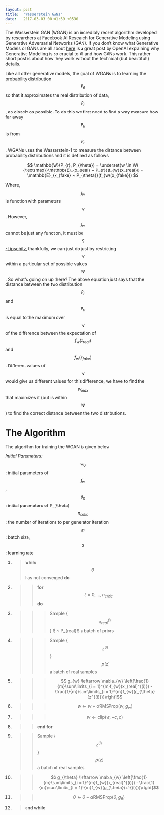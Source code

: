```yaml
---
layout: post
title:  "Wasserstein GANs"
date:   2017-03-03 00:01:59 +0530
---
```


The Wasserstein GAN (WGAN) is an incredibly recent algorithm developed by researchers at Facebook AI Research for Generative Modeling using
Generative Adversarial Networks (GAN).
If you don't know what Generative Models or GANs are all about [here](https://openai.com/blog/generative-models/)
is a great post by OpenAI explaining why Generative Modeling is so crucial to AI and how GANs work. This rather short post is about how
they work without the technical (but beautiful!) details.

Like all other generative models, the goal of WGANs is to learning the probability distribution $$P_{\theta}$$ so that
it approximates the real distribution of data, $$P_{r}$$, as closely as possible. To do this we first need
to find a way measure how far away $$P_{\theta}$$ is from $$P_{r}$$. WGANs uses the Wasserstein-1 to measure
the distance between probability distributions and it is defined as follows

$$
\mathbb{W}(P_{r}, P_{\theta}) = \underset{w \in W}{\text{max}}\mathbb{E}_{x_{real} ~ P_{r}}(f_{w}(x_{real})) -
\mathbb{E}_{x_{fake} ~ P_{\theta}}(f_{w}(x_{fake})) 
$$

Where, $$f_{w}$$ is function with parameters $$w$$. However, $$f_{w}$$  cannot be just any function, it must be
[$$K$$-Lipschitz](https://en.wikipedia.org/wiki/Lipschitz_continuity), thankfully, we can just do just by restricting
$$w$$ within a particular set of possible
values $$W$$. So what's going on up there? The above equation just says that the distance
between the two distribution $$P_{r}$$ and $$P_{\theta}$$ is equal to the maximum over $$w$$ of the difference between the expectation of
$$f_{w}(x_{real})$$ and $$f_{w}(x_{fake})$$. Different values of $$w$$ would give us different values for this difference, we have to find
the $$w_{max}$$ that maximizes it (but is within $$W$$) to find the correct distance between the two distributions.

# The Algorithm
The algorithm for training the WGAN is given below

*Initial Parameters:* $$w_{0}$$: initial parameters of $$f_{w}$$, $$\theta_{0}$$: initial parameters of P_{\theta}
$$n_{critic}$$: the number of iterations to per generator iteration, $$m$$: batch size, $$\alpha$$: learning rate
 1. > **while** $$\theta$$ has not converged **do**
 2. > > **for** $$t = 0, \dots, n_{critic}$$ **do**
 3. > > > Sample {$$x_{real}^{(i)}$$} $ ~ P_{real}$ a batch of priors
 4. > > > Sample {$$z^{(i)}$$} $$ ~ p(z)$$ a batch of real samples
 5. > > > $$ g_{w} \leftarrow \nabla_{w} \left[\frac{1}{m}\sum\limits_{i = 1}^{m}f_{w}(x_{real}^{(i)}) - \frac{1}{m}\sum\limits_{i = 1}^{m}f_{w}(g_{\theta}(z^{(i)}))\right]$$
 6. > > > $$w \leftarrow w + \alpha \text{RMSProp}(w, g_{w})$$
 7. > > > $$w \leftarrow \text{clip}(w, -c, c) $$
 8. > > **end for**
 9. > > Sample {$$z^{(i)}$$} $$ ~ p(z)$$ a batch of real samples
 10. > > $$ g_{\theta} \leftarrow \nabla_{w} \left[\frac{1}{m}\sum\limits_{i = 1}^{m}f_{w}(x_{real}^{(i)}) - \frac{1}{m}\sum\limits_{i = 1}^{m}f_{w}(g_{\theta}(z^{(i)}))\right]$$
 11. > > $$\theta \leftarrow \theta - \alpha \text{RMSProp}(\theta, g_{\theta})$$
 12. > **end while**


 
